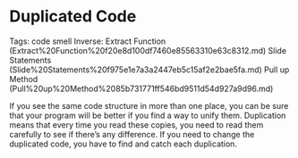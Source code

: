 # Duplicated Code

Tags: code smell
Inverse: Extract Function (Extract%20Function%20f20e8d100df7460e85563310e63c8312.md) 
Slide Statements (Slide%20Statements%20f975e1e7a3a2447eb5c15af2e2bae5fa.md) 
Pull up Method (Pull%20up%20Method%2085b731771ff546bd9511d54d927a9d96.md)

If you see the same code structure in more than one place, you can be sure that your program will be better if you find a way to unify them. Duplication means that every time you read these copies, you need to read them carefully to see if there’s any difference. If you need to change the duplicated code, you have to find and catch each duplication.
